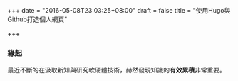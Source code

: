 +++
date = "2016-05-08T23:03:25+08:00"
draft = false
title = "使用Hugo與Github打造個人網頁"

+++

### 緣起
最近不斷的在汲取新知與研究軟硬體技術，赫然發現知識的**有效累積**非常重要。

